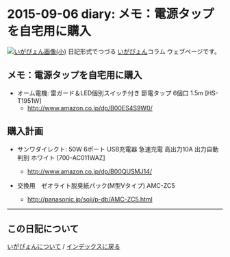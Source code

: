 2015-09-06 diary: メモ：電源タップを自宅用に購入
=====================================================================================================
[![いがぴょん画像(小)](https://igapyon.github.io/diary/images/iga200306s.jpg "いがぴょん")](https://igapyon.github.io/diary/memo/memoigapyon.html) 日記形式でつづる [いがぴょん](https://igapyon.github.io/diary/memo/memoigapyon.html)コラム ウェブページです。

## メモ：電源タップを自宅用に購入


* オーム電機: 雷ガード＆LED個別スイッチ付き 節電タップ 6個口 1.5m [HS-T1951W]
  * http://www.amazon.co.jp/dp/B00ES4S9W0/



## 購入計画


* サンワダイレクト: 50W 6ポート USB充電器 急速充電 高出力10A 出力自動判別 ホワイト [700-AC011WAZ]
  * http://www.amazon.co.jp/dp/B00QUSMJ14/



* 交換用　ゼオライト脱臭紙パック(M型Vタイプ) AMC-ZC5 
  * http://panasonic.jp/soji/p-db/AMC-ZC5.html




----------------------------------------------------------------------------------------------------

## この日記について
[いがぴょんについて](http://www.igapyon.jp/igapyon/diary/memo/memoigapyon.html) / [インデックスに戻る](https://igapyon.github.io/diary/idxall.html)
